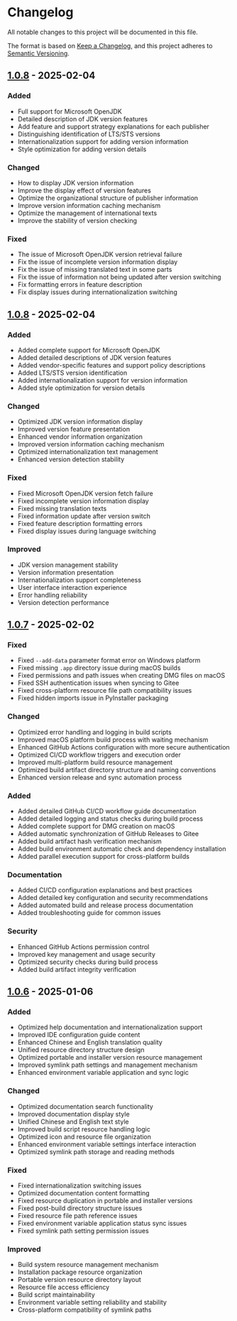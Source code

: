 # Changelog

All notable changes to this project will be documented in this file.

The format is based on [Keep a Changelog](https://keepachangelog.com/en/1.0.0/),
and this project adheres to [Semantic Versioning](https://semver.org/spec/v2.0.0.html).


## [1.0.8] - 2025-02-04

### Added
- Full support for Microsoft OpenJDK
- Detailed description of JDK version features
- Add feature and support strategy explanations for each publisher
- Distinguishing identification of LTS/STS versions
- Internationalization support for adding version information
- Style optimization for adding version details

### Changed
- How to display JDK version information
- Improve the display effect of version features
- Optimize the organizational structure of publisher information
- Improve version information caching mechanism
- Optimize the management of international texts
- Improve the stability of version checking

### Fixed
- The issue of Microsoft OpenJDK version retrieval failure
- Fix the issue of incomplete version information display
- Fix the issue of missing translated text in some parts
- Fix the issue of information not being updated after version switching
- Fix formatting errors in feature description
- Fix display issues during internationalization switching
## [1.0.8] - 2025-02-04

### Added
- Added complete support for Microsoft OpenJDK
- Added detailed descriptions of JDK version features
- Added vendor-specific features and support policy descriptions
- Added LTS/STS version identification
- Added internationalization support for version information
- Added style optimization for version details

### Changed
- Optimized JDK version information display
- Improved version feature presentation
- Enhanced vendor information organization
- Improved version information caching mechanism
- Optimized internationalization text management
- Enhanced version detection stability

### Fixed
- Fixed Microsoft OpenJDK version fetch failure
- Fixed incomplete version information display
- Fixed missing translation texts
- Fixed information update after version switch
- Fixed feature description formatting errors
- Fixed display issues during language switching

### Improved
- JDK version management stability
- Version information presentation
- Internationalization support completeness
- User interface interaction experience
- Error handling reliability
- Version detection performance

## [1.0.7] - 2025-02-02

### Fixed
- Fixed `--add-data` parameter format error on Windows platform
- Fixed missing `.app` directory issue during macOS builds
- Fixed permissions and path issues when creating DMG files on macOS
- Fixed SSH authentication issues when syncing to Gitee
- Fixed cross-platform resource file path compatibility issues
- Fixed hidden imports issue in PyInstaller packaging

### Changed
- Optimized error handling and logging in build scripts
- Improved macOS platform build process with waiting mechanism
- Enhanced GitHub Actions configuration with more secure authentication
- Optimized CI/CD workflow triggers and execution order
- Improved multi-platform build resource management
- Optimized build artifact directory structure and naming conventions
- Enhanced version release and sync automation process

### Added
- Added detailed GitHub CI/CD workflow guide documentation
- Added detailed logging and status checks during build process
- Added complete support for DMG creation on macOS
- Added automatic synchronization of GitHub Releases to Gitee
- Added build artifact hash verification mechanism
- Added build environment automatic check and dependency installation
- Added parallel execution support for cross-platform builds

### Documentation
- Added CI/CD configuration explanations and best practices
- Added detailed key configuration and security recommendations
- Added automated build and release process documentation
- Added troubleshooting guide for common issues

### Security
- Enhanced GitHub Actions permission control
- Improved key management and usage security
- Optimized security checks during build process
- Added build artifact integrity verification

## [1.0.6] - 2025-01-06

### Added
- Optimized help documentation and internationalization support
- Improved IDE configuration guide content
- Enhanced Chinese and English translation quality
- Unified resource directory structure design
- Optimized portable and installer version resource management
- Improved symlink path settings and management mechanism
- Enhanced environment variable application and sync logic

### Changed
- Optimized documentation search functionality
- Improved documentation display style
- Unified Chinese and English text style
- Improved build script resource handling logic
- Optimized icon and resource file organization
- Enhanced environment variable settings interface interaction
- Optimized symlink path storage and reading methods

### Fixed
- Fixed internationalization switching issues
- Optimized documentation content formatting
- Fixed resource duplication in portable and installer versions
- Fixed post-build directory structure issues
- Fixed resource file path reference issues
- Fixed environment variable application status sync issues
- Fixed symlink path setting permission issues

### Improved
- Build system resource management mechanism
- Installation package resource organization
- Portable version resource directory layout
- Resource file access efficiency
- Build script maintainability
- Environment variable setting reliability and stability
- Cross-platform compatibility of symlink paths


[1.0.8]: https://github.com/l06066hb/jvman/releases/tag/v1.0.8
[1.0.7]: https://github.com/l06066hb/jvman/releases/tag/v1.0.7
[1.0.6]: https://github.com/l06066hb/jvman/releases/tag/v1.0.6
